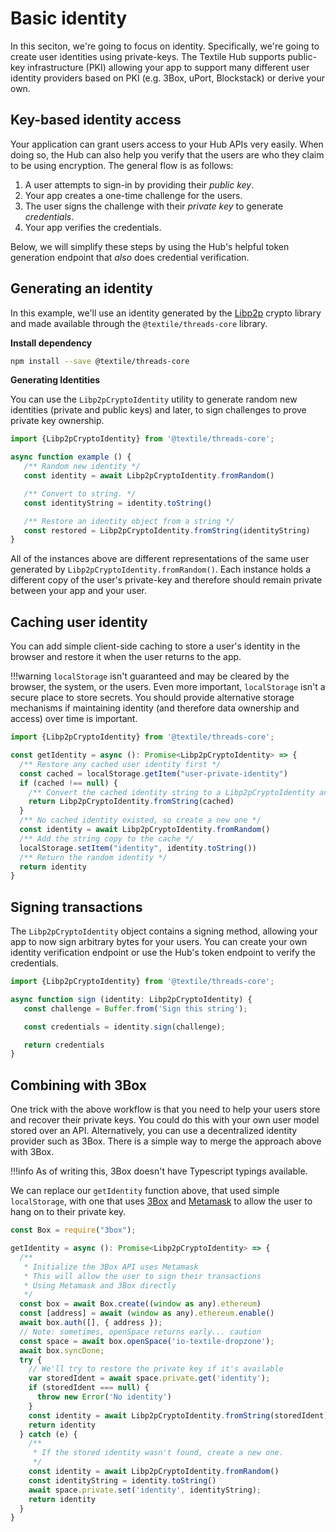 # Basic identity

In this seciton, we're going to focus on identity. Specifically, we're going to create user identities using private-keys. The Textile Hub supports public-key infrastructure (PKI) allowing your app to support many different user identity providers based on PKI (e.g. 3Box, uPort, Blockstack) or derive your own.

## Key-based identity access

Your application can grant users access to your Hub APIs very easily. When doing so, the Hub can also help you verify that the users are who they claim to be using encryption. The general flow is as follows:

1. A user attempts to sign-in by providing their _public key_.
2. Your app creates a one-time challenge for the users.
3. The user signs the challenge with their _private key_ to generate _credentials_.
4. Your app verifies the credentials.

Below, we will simplify these steps by using the Hub's helpful token generation endpoint that _also_ does credential verification.

## Generating an identity

In this example, we'll use an identity generated by the [Libp2p](https://libp2p.io) crypto library and made available through the `@textile/threads-core` library.

**Install dependency**

```bash
npm install --save @textile/threads-core
```

**Generating Identities**

You can use the `Libp2pCryptoIdentity` utility to generate random new identities (private and public keys) and later, to sign challenges to prove private key ownership.

```typescript
import {Libp2pCryptoIdentity} from '@textile/threads-core';

async function example () {
   /** Random new identity */
   const identity = await Libp2pCryptoIdentity.fromRandom()

   /** Convert to string. */
   const identityString = identity.toString()

   /** Restore an identity object from a string */
   const restored = Libp2pCryptoIdentity.fromString(identityString)
}
```

All of the instances above are different representations of the same user generated by `Libp2pCryptoIdentity.fromRandom()`. Each instance holds a different copy of the user's private-key and therefore should remain private between your app and your user.

## Caching user identity

You can add simple client-side caching to store a user's identity in the browser and restore it when the user returns to the app.

!!!warning
    `localStorage` isn't guaranteed and may be cleared by the browser, the system, or the users. Even more important, `localStorage` isn't a secure place to store secrets. You should provide alternative storage mechanisms if maintaining identity (and therefore data ownership and access) over time is important.

```typescript
import {Libp2pCryptoIdentity} from '@textile/threads-core';

const getIdentity = async (): Promise<Libp2pCryptoIdentity> => {
  /** Restore any cached user identity first */
  const cached = localStorage.getItem("user-private-identity")
  if (cached !== null) {
    /** Convert the cached identity string to a Libp2pCryptoIdentity and return */
    return Libp2pCryptoIdentity.fromString(cached)
  }
  /** No cached identity existed, so create a new one */
  const identity = await Libp2pCryptoIdentity.fromRandom()
  /** Add the string copy to the cache */
  localStorage.setItem("identity", identity.toString())
  /** Return the random identity */
  return identity
}
```

## Signing transactions

The `Libp2pCryptoIdentity` object contains a signing method, allowing your app to now sign arbitrary bytes for your users. You can create your own identity verification endpoint or use the Hub's token endpoint to verify the credentials.

```typescript
import {Libp2pCryptoIdentity} from '@textile/threads-core';

async function sign (identity: Libp2pCryptoIdentity) {
   const challenge = Buffer.from('Sign this string');

   const credentials = identity.sign(challenge);

   return credentials
}
```

## Combining with 3Box

One trick with the above workflow is that you need to help your users store and recover their private keys. You could do this with your own user model stored over an API. Alternatively, you can use a decentralized identity provider such as 3Box. There is a simple way to merge the approach above with 3Box.

!!!info
    As of writing this, 3Box doesn't have Typescript typings available.

We can replace our `getIdentity` function above, that used simple `localStorage`, with one that uses [3Box](https://3box.io/) and [Metamask](https://metamask.io/) to allow the user to hang on to their private key. 

```javascript
const Box = require("3box");

getIdentity = async (): Promise<Libp2pCryptoIdentity> => {
  /**
   * Initialize the 3Box API uses Metamask
   * This will allow the user to sign their transactions
   * Using Metamask and 3Box directly
   */
  const box = await Box.create((window as any).ethereum)
  const [address] = await (window as any).ethereum.enable()
  await box.auth([], { address });
  // Note: sometimes, openSpace returns early... caution
  const space = await box.openSpace('io-textile-dropzone');
  await box.syncDone;
  try {
    // We'll try to restore the private key if it's available
    var storedIdent = await space.private.get('identity');
    if (storedIdent === null) {
      throw new Error('No identity')
    }
    const identity = await Libp2pCryptoIdentity.fromString(storedIdent)
    return identity
  } catch (e) {
    /**
     * If the stored identity wasn't found, create a new one.
     */
    const identity = await Libp2pCryptoIdentity.fromRandom()
    const identityString = identity.toString()
    await space.private.set('identity', identityString);
    return identity
  }
}
```

<br />